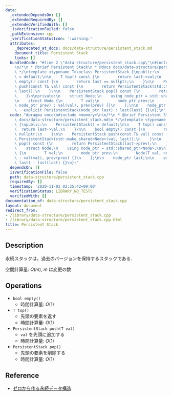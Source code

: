 ```yaml
---
data:
  _extendedDependsOn: []
  _extendedRequiredBy: []
  _extendedVerifiedWith: []
  _isVerificationFailed: false
  _pathExtension: cpp
  _verificationStatusIcon: ':warning:'
  attributes:
    _deprecated_at_docs: docs/data-structure/persistent_stack.md
    document_title: Persistent Stack
    links: []
  bundledCode: "#line 2 \"data-structure/persistent_stack.cpp\"\n#include <memory>\n\
    \n/*\n * @brief Persistent Stack\n * @docs docs/data-structure/persistent_stack.md\n\
    \ */\ntemplate <typename T>\nclass PersistentStack {\npublic:\n    PersistentStack()\
    \ = default;\n\n    T top() const {\n        return last->val;\n    }\n\n    bool\
    \ empty() const {\n        return last == nullptr;\n    }\n\n    PersistentStack\
    \ push(const T& val) const {\n        return PersistentStack(std::make_shared<Node>(val,\
    \ last));\n    }\n\n    PersistentStack pop() const {\n        return PersistentStack(last->prev);\n\
    \    }\n\nprivate:\n    struct Node;\n    using node_ptr = std::shared_ptr<Node>;\n\
    \n    struct Node {\n        T val;\n        node_ptr prev;\n        Node(T val,\
    \ node_ptr prev) : val(val), prev(prev) {}\n    };\n\n    node_ptr last;\n\n \
    \   explicit PersistentStack(node_ptr last) : last(last) {}\n};\n"
  code: "#pragma once\n#include <memory>\n\n/*\n * @brief Persistent Stack\n * @docs\
    \ docs/data-structure/persistent_stack.md\n */\ntemplate <typename T>\nclass PersistentStack\
    \ {\npublic:\n    PersistentStack() = default;\n\n    T top() const {\n      \
    \  return last->val;\n    }\n\n    bool empty() const {\n        return last ==\
    \ nullptr;\n    }\n\n    PersistentStack push(const T& val) const {\n        return\
    \ PersistentStack(std::make_shared<Node>(val, last));\n    }\n\n    PersistentStack\
    \ pop() const {\n        return PersistentStack(last->prev);\n    }\n\nprivate:\n\
    \    struct Node;\n    using node_ptr = std::shared_ptr<Node>;\n\n    struct Node\
    \ {\n        T val;\n        node_ptr prev;\n        Node(T val, node_ptr prev)\
    \ : val(val), prev(prev) {}\n    };\n\n    node_ptr last;\n\n    explicit PersistentStack(node_ptr\
    \ last) : last(last) {}\n};"
  dependsOn: []
  isVerificationFile: false
  path: data-structure/persistent_stack.cpp
  requiredBy: []
  timestamp: '2020-11-03 02:25:42+09:00'
  verificationStatus: LIBRARY_NO_TESTS
  verifiedWith: []
documentation_of: data-structure/persistent_stack.cpp
layout: document
redirect_from:
- /library/data-structure/persistent_stack.cpp
- /library/data-structure/persistent_stack.cpp.html
title: Persistent Stack
---
```

## Description

永続スタックは，過去のバージョンを保持するスタックである．

空間計算量: $O(m)$, $m$ は変更の数

## Operations

- `bool empty()`
    - 時間計算量: $O(1)$
- `T top()`
    - 先頭の要素を返す
    - 時間計算量: $O(1)$
- `PersistentStack push(T val)`
    - `val` を先頭に追加する
    - 時間計算量: $O(1)$
- `PersistentStack pop()`
    - 先頭の要素を削除する
    - 時間計算量: $O(1)$

## Reference

- [ゼロから作る永続データ構造](https://qiita.com/wotsushi/items/72e7f8cdd674741ffd61)